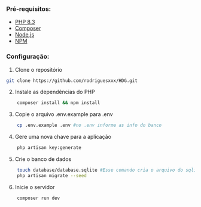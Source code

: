 ### Pré-requisitos:

-   [PHP 8.3](https://www.php.net/)
-   [Composer](https://getcomposer.org/)
-   [Node.js](https://nodejs.org/en/)
-   [NPM](https://www.npmjs.com/)

### Configuração:

1. Clone o repositório

```bash
git clone https://github.com/rodriguesxxx/HDG.git

```

2. Instale as dependências do PHP

```bash
    composer install && npm install
```

3. Copie o arquivo .env.example para .env

```bash
    cp .env.example .env #no .env informe as info do banco
```

4. Gere uma nova chave para a aplicação

```bash
    php artisan key:generate
```

5. Crie o banco de dados

```bash
    touch database/database.sqlite #Esse comando cria o arquivo do sqlite, pode ser feito pela interface do gerenciador de arquivos também
    php artisan migrate --seed
```

6. Inicie o servidor

```bash
    composer run dev
```
